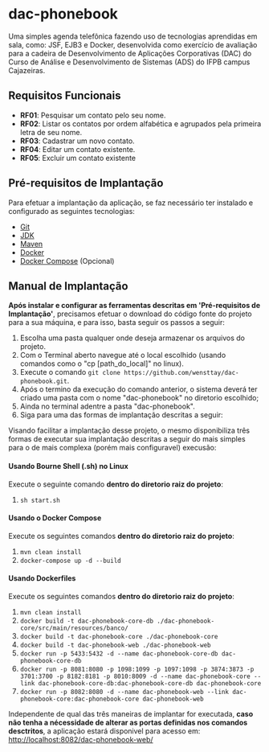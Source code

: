 # dac-phonebook
Uma simples agenda telefônica fazendo uso de tecnologias aprendidas em sala, como: JSF, EJB3 e Docker, desenvolvida como exercício de avaliação para a cadeira de Desenvolvimento de Aplicações Corporativas (DAC) do Curso de Análise e Desenvolvimento de Sistemas (ADS) do IFPB campus Cajazeiras.

## Requisitos Funcionais

- **RF01**: Pesquisar um contato pelo seu nome.
- **RF02**: Listar os contatos por ordem alfabética e agrupados pela primeira letra de seu nome.
- **RF03**: Cadastrar um novo contato.
- **RF04**: Editar um contato existente.
- **RF05**: Excluir um contato existente

## Pré-requisitos de Implantação
Para efetuar a implantação da aplicação, se faz necessário ter instalado e configurado as seguintes tecnologias:

- [Git](https://git-scm.com/book/en/v2/Getting-Started-Installing-Git)
- [JDK](http://www.oracle.com/technetwork/pt/java/javase/downloads/index.html)
- [Maven](http://maven.apache.org/install.html)
- [Docker](https://docs.docker.com/engine/installation/)
- [Docker Compose](https://docs.docker.com/compose/install/) (Opcional)

## Manual de Implantação
**Após instalar e configurar as ferramentas descritas em 'Pré-requisitos de Implantação'**, precisamos efetuar o download do código fonte do projeto para a sua máquina, e para isso, basta seguir os passos a seguir:

1. Escolha uma pasta qualquer onde deseja armazenar os arquivos do projeto.
2. Com o Terminal aberto navegue até o local escolhido (usando comandos como o "cp [path_do_local]" no linux).
3. Execute o comando `git clone https://github.com/wensttay/dac-phonebook.git`.
4. Após o termino da execução do comando anterior, o sistema deverá ter criado uma pasta com o nome "dac-phonebook" no diretorio escolhido;
5. Ainda no terminal adentre a pasta "dac-phonebook".
6. Siga para uma das formas de implantação descritas a seguir:

Visando facilitar a implantação desse projeto, o mesmo disponibiliza três formas de executar sua implantação descritas a seguir do mais simples para o de mais complexa (porém mais configuravel) execusão:

#### Usando Bourne Shell (.sh) no Linux 
Execute o seguinte comando **dentro do diretorio raiz do projeto**:

1. `sh start.sh`

#### Usando o Docker Compose
Execute os seguintes comandos **dentro do diretorio raiz do projeto**:

1. `mvn clean install`
2. `docker-compose up -d --build`

#### Usando Dockerfiles 
Execute os seguintes comandos **dentro do diretorio raiz do projeto**:

1. `mvn clean install`
2. `docker build -t dac-phonebook-core-db ./dac-phonebook-core/src/main/resources/banco/`
3. `docker build -t dac-phonebook-core ./dac-phonebook-core`
4. `docker build -t dac-phonebook-web ./dac-phonebook-web`
5. `docker run -p 5433:5432 -d --name dac-phonebook-core-db dac-phonebook-core-db`
6. `docker run -p 8081:8080 -p 1098:1099 -p 1097:1098 -p 3874:3873 -p 3701:3700 -p 8182:8181 -p 8010:8009 -d --name dac-phonebook-core --link dac-phonebook-core-db:dac-phonebook-core-db dac-phonebook-core`
7. `docker run -p 8082:8080 -d --name dac-phonebook-web --link dac-phonebook-core:dac-phonebook-core dac-phonebook-web`

Independente de qual das três maneiras de implantar for executada, **caso não tenha a nécessidade de alterar as portas definidas nos comandos desctritos**, a aplicação estará disponivel para acesso em: [http://localhost:8082/dac-phonebook-web/](http://localhost:8082/dac-phonebook-web/)
